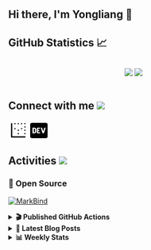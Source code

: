## Hi there, I'm Yongliang 👋 

## GitHub Statistics :chart_with_upwards_trend:
<div align="center">
<div style="display: flex; align-items: center; justify-content: center;">

[![](https://github-readme-stats.vercel.app/api?username=tlylt&show_icons=true&theme=tokyonight&hide_border=true&locale=en)](https://github.com/tlylt)
[![](https://github-readme-streak-stats.herokuapp.com/?user=tlylt&theme=tokyonight&hide_border=true)](https://github.com/tlylt)
</div>
</div>

## Connect with me <img src="https://media.giphy.com/media/2wh5K5yE3ulp3xgYcG/giphy-downsized.gif" width="30">

<a href="https://www.yongliangliu.com/" target="_blank"><img align="center" src="static/site-icon.png" alt="yongliangliu.com" height="40" width="40" /></a>
<a href="https://dev.to/tlylt" target="_blank"><img align="center" src="static/dev-badge.svg" alt="dev.to/tlylt" height="35" width="35" /></a>

## Activities <img src="https://media.giphy.com/media/WUlplcMpOCEmTGBtBW/giphy.gif" width="30">

### 🔭 Open Source

[![MarkBind](https://github-readme-stats.vercel.app/api/pin/?username=markbind&repo=markbind)](https://github.com/MarkBind/markbind)

<details>
<summary> <b>🎬 Published GitHub Actions </b> </summary>

[![install-graphviz](https://github-readme-stats.vercel.app/api/pin/?username=tlylt&repo=install-graphviz)](https://github.com/tlylt/install-graphviz)

[![reposense-action](https://github-readme-stats.vercel.app/api/pin/?username=tlylt&repo=reposense-action)](https://github.com/tlylt/reposense-action)

[![markbin-action](https://github-readme-stats.vercel.app/api/pin/?username=markbind&repo=markbind-action)](https://github.com/MarkBind/markbind-action)

</details>

<details>
<summary> <b>📕 Latest Blog Posts</b> </summary>

<!-- BLOG-POST-LIST:START -->
- [Open Source Software &lpar;OSS&rpar; Developer Journey](https://www.yongliangliu.com/blog/oss-dev-logs/)
- [Crossing abstraction barrier between parent and child class](https://www.yongliangliu.com/blog/cross-abstraction-barrier-between-parent-child/)
- [Intermediate GitHub CI Workflow Walk Through](https://www.yongliangliu.com/blog/intermediate-github-ci-workflow-walk-through/)
- [RooFind](https://www.yongliangliu.com/blog/roofind/)
- [Prove that the problem of determining whether a graph is connected is evasive](https://www.yongliangliu.com/blog/prove-graph-check-connected-evasive/)
<!-- BLOG-POST-LIST:END -->

</details>

<details>
<summary> <b>📊 Weekly Stats</b> </summary>

<!--START_SECTION:waka-->
![Code Time](http://img.shields.io/badge/Code%20Time-0%20secs-blue)

**🐱 My GitHub Data** 

> 🏆 3,040 Contributions in the Year 2022
 > 
> 📦 282.5 kB Used in GitHub's Storage 
 > 
> 🚫 Not Opted to Hire
 > 
> 📜 114 Public Repositories 
 > 
> 🔑 15 Private Repositories  
 > 
**I'm an Early 🐤** 

```text
🌞 Morning    432 commits    ██████░░░░░░░░░░░░░░░░░░░   26.33% 
🌆 Daytime    449 commits    ██████░░░░░░░░░░░░░░░░░░░   27.36% 
🌃 Evening    621 commits    █████████░░░░░░░░░░░░░░░░   37.84% 
🌙 Night      139 commits    ██░░░░░░░░░░░░░░░░░░░░░░░   8.47%

```
📅 **I'm Most Productive on Sunday** 

```text
Monday       210 commits    ███░░░░░░░░░░░░░░░░░░░░░░   12.8% 
Tuesday      184 commits    ██░░░░░░░░░░░░░░░░░░░░░░░   11.21% 
Wednesday    229 commits    ███░░░░░░░░░░░░░░░░░░░░░░   13.95% 
Thursday     258 commits    ████░░░░░░░░░░░░░░░░░░░░░   15.72% 
Friday       270 commits    ████░░░░░░░░░░░░░░░░░░░░░   16.45% 
Saturday     219 commits    ███░░░░░░░░░░░░░░░░░░░░░░   13.35% 
Sunday       271 commits    ████░░░░░░░░░░░░░░░░░░░░░   16.51%

```


📊 **This Week I Spent My Time On** 

```text
⌚︎ Time Zone: Asia/Singapore

💬 Programming Languages: 
JavaScript               1 hr 21 mins        ██████████░░░░░░░░░░░░░░░   39.78% 
Markdown                 57 mins             ███████░░░░░░░░░░░░░░░░░░   28.14% 
JSON                     29 mins             ███░░░░░░░░░░░░░░░░░░░░░░   14.25% 
Other                    24 mins             ███░░░░░░░░░░░░░░░░░░░░░░   11.84% 
TypeScript               12 mins             █░░░░░░░░░░░░░░░░░░░░░░░░   5.96%

```


 Last Updated on 08/06/2022 00:38:19 UTC
<!--END_SECTION:waka-->

</details>
